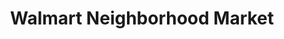 ---
title: "Walmart Neighborhood Market"
url: /pinellas-park/walmart-neighborhood-market/
shop: supermarket
---